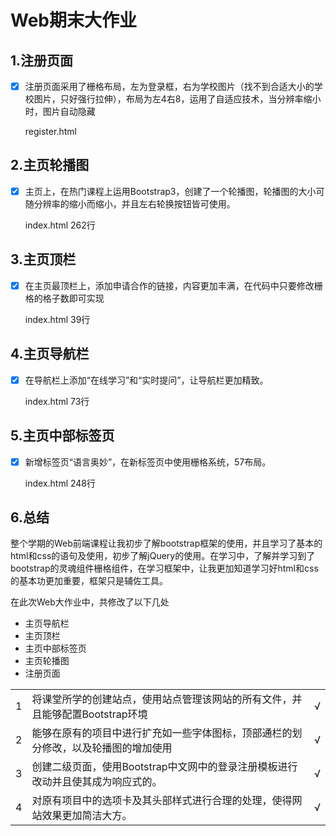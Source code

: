 # Web期末大作业

## 1.注册页面

- [x] 注册页面采用了栅格布局，左为登录框，右为学校图片（找不到合适大小的学校图片，只好强行拉伸），布局为左4右8，运用了自适应技术，当分辨率缩小时，图片自动隐藏

  register.html



## 2.主页轮播图

- [x] 主页上，在热门课程上运用Bootstrap3，创建了一个轮播图，轮播图的大小可随分辨率的缩小而缩小，并且左右轮换按钮皆可使用。

  index.html 262行

## 3.主页顶栏

- [x] 在主页最顶栏上，添加申请合作的链接，内容更加丰满，在代码中只要修改栅格的格子数即可实现

  index.html 39行

## 4.主页导航栏

- [x] 在导航栏上添加“在线学习”和“实时提问”，让导航栏更加精致。

  index.html 73行

## 5.主页中部标签页

- [x] 新增标签页“语言奥妙”，在新标签页中使用栅格系统，57布局。

   index.html 248行 

##  6.总结

整个学期的Web前端课程让我初步了解bootstrap框架的使用，并且学习了基本的html和css的语句及使用，初步了解jQuery的使用。在学习中，了解并学习到了bootstrap的灵魂组件栅格组件，在学习框架中，让我更加知道学习好html和css的基本功更加重要，框架只是辅佐工具。

在此次Web大作业中，共修改了以下几处

- 主页导航栏
- 主页顶栏
- 主页中部标签页
- 主页轮播图
- 注册页面

|      |                                                              |      |
| ---- | ------------------------------------------------------------ | ---- |
| 1    | 将课堂所学的创建站点，使用站点管理该网站的所有文件，并且能够配置Bootstrap环境 | √    |
| 2    | 能够在原有的项目中进行扩充如一些字体图标，顶部通栏的划分修改，以及轮播图的增加使用 | √    |
| 3    | 创建二级页面，使用Bootstrap中文网中的登录注册模板进行改动并且使其成为响应式的。 | √    |
| 4    | 对原有项目中的选项卡及其头部样式进行合理的处理，使得网站效果更加简洁大方。 | √    |

